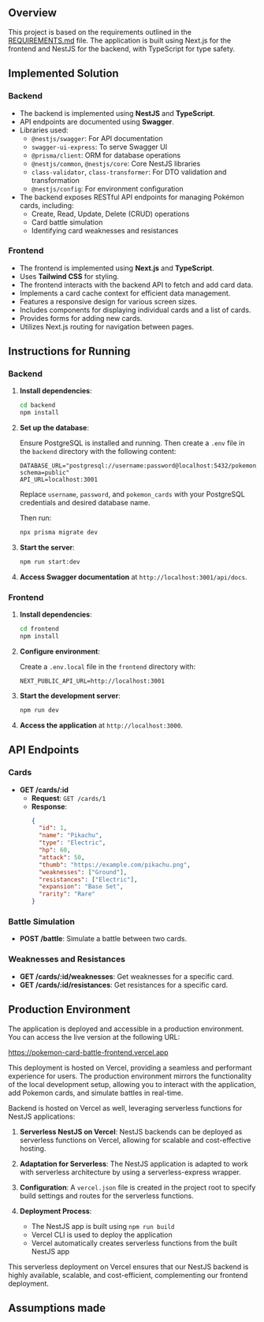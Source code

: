 ## Overview

This project is based on the requirements outlined in the [REQUIREMENTS.md](REQUIREMENTS.md) file.
The application is built using Next.js for the frontend and NestJS for the backend, with TypeScript for type safety.

## Implemented Solution

### Backend

- The backend is implemented using **NestJS** and **TypeScript**.
- API endpoints are documented using **Swagger**.
- Libraries used:
  - `@nestjs/swagger`: For API documentation
  - `swagger-ui-express`: To serve Swagger UI
  - `@prisma/client`: ORM for database operations
  - `@nestjs/common`, `@nestjs/core`: Core NestJS libraries
  - `class-validator`, `class-transformer`: For DTO validation and transformation
  - `@nestjs/config`: For environment configuration
- The backend exposes RESTful API endpoints for managing Pokémon cards, including:
  - Create, Read, Update, Delete (CRUD) operations
  - Card battle simulation
  - Identifying card weaknesses and resistances

### Frontend

- The frontend is implemented using **Next.js** and **TypeScript**.
- Uses **Tailwind CSS** for styling.
- The frontend interacts with the backend API to fetch and add card data.
- Implements a card cache context for efficient data management.
- Features a responsive design for various screen sizes.
- Includes components for displaying individual cards and a list of cards.
- Provides forms for adding new cards.
- Utilizes Next.js routing for navigation between pages.

## Instructions for Running

### Backend

1. **Install dependencies**:

   ```bash
   cd backend
   npm install
   ```

2. **Set up the database**:

   Ensure PostgreSQL is installed and running. Then create a `.env` file in the `backend` directory with the following content:

   ```
   DATABASE_URL="postgresql://username:password@localhost:5432/pokemon_cards?schema=public"
   API_URL=localhost:3001
   ```

   Replace `username`, `password`, and `pokemon_cards` with your PostgreSQL credentials and desired database name.

   Then run:

   ```bash
   npx prisma migrate dev
   ```

3. **Start the server**:

   ```bash
   npm run start:dev
   ```

4. **Access Swagger documentation** at `http://localhost:3001/api/docs`.

### Frontend

1. **Install dependencies**:

   ```bash
   cd frontend
   npm install
   ```

2. **Configure environment**:

   Create a `.env.local` file in the `frontend` directory with:

   ```
   NEXT_PUBLIC_API_URL=http://localhost:3001
   ```

3. **Start the development server**:

   ```bash
   npm run dev
   ```

4. **Access the application** at `http://localhost:3000`.

## API Endpoints

### Cards

- **GET /cards/:id**
  - **Request**: `GET /cards/1`
  - **Response**:
    ```json
    {
      "id": 1,
      "name": "Pikachu",
      "type": "Electric",
      "hp": 60,
      "attack": 50,
      "thumb": "https://example.com/pikachu.png",
      "weaknesses": ["Ground"],
      "resistances": ["Electric"],
      "expansion": "Base Set",
      "rarity": "Rare"
    }
    ```

### Battle Simulation

- **POST /battle**: Simulate a battle between two cards.

### Weaknesses and Resistances

- **GET /cards/:id/weaknesses**: Get weaknesses for a specific card.
- **GET /cards/:id/resistances**: Get resistances for a specific card.

## Production Environment

The application is deployed and accessible in a production environment. You can access the live version at the following URL:

https://pokemon-card-battle-frontend.vercel.app

This deployment is hosted on Vercel, providing a seamless and performant experience for users. The production environment mirrors the functionality of the local development setup, allowing you to interact with the application, add Pokemon cards, and simulate battles in real-time.

Backend is hosted on Vercel as well, leveraging serverless functions for NestJS applications:

1. **Serverless NestJS on Vercel**: NestJS backends can be deployed as serverless functions on Vercel, allowing for scalable and cost-effective hosting.

2. **Adaptation for Serverless**: The NestJS application is adapted to work with serverless architecture by using a serverless-express wrapper.

3. **Configuration**: A `vercel.json` file is created in the project root to specify build settings and routes for the serverless functions.

4. **Deployment Process**:

   - The NestJS app is built using `npm run build`
   - Vercel CLI is used to deploy the application
   - Vercel automatically creates serverless functions from the built NestJS app

This serverless deployment on Vercel ensures that our NestJS backend is highly available, scalable, and cost-efficient, complementing our frontend deployment.

## Assumptions made
